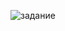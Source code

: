 ![задание](https://user-images.githubusercontent.com/70691206/97531602-9260c800-19c5-11eb-8de7-b9bc0249a6cb.jpg)

